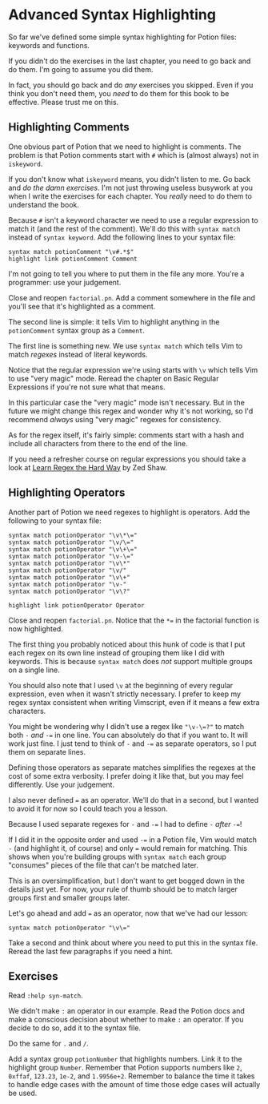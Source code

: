 Advanced Syntax Highlighting
============================

So far we've defined some simple syntax highlighting for Potion files: keywords
and functions.

If you didn't do the exercises in the last chapter, you need to go back and do
them.  I'm going to assume you did them.

In fact, you should go back and do *any* exercises you skipped.  Even if you
think you don't need them, you *need* to do them for this book to be effective.
Please trust me on this.

Highlighting Comments
---------------------

One obvious part of Potion that we need to highlight is comments.  The problem
is that Potion comments start with `#` which is (almost always) not in
`iskeyword`.

If you don't know what `iskeyword` means, you didn't listen to me.  Go back and
*do the damn exercises*.  I'm not just throwing useless busywork at you when
I write the exercises for each chapter.  You *really* need to do them to
understand the book.

Because `#` isn't a keyword character we need to use a regular expression to
match it (and the rest of the comment).  We'll do this with `syntax match`
instead of `syntax keyword`.  Add the following lines to your syntax file:

    syntax match potionComment "\v#.*$"
    highlight link potionComment Comment

I'm not going to tell you where to put them in the file any more.  You're
a programmer: use your judgement.

Close and reopen `factorial.pn`.  Add a comment somewhere in the file and you'll
see that it's highlighted as a comment.

The second line is simple: it tells Vim to highlight anything in the
`potionComment` syntax group as a `Comment`.

The first line is something new.  We use `syntax match` which tells Vim to match
*regexes* instead of literal keywords.

Notice that the regular expression we're using starts with `\v` which tells Vim
to use "very magic" mode.  Reread the chapter on Basic Regular Expressions if
you're not sure what that means.

In this particular case the "very magic" mode isn't necessary.  But in the
future we might change this regex and wonder why it's not working, so I'd
recommend *always* using "very magic" regexes for consistency.

As for the regex itself, it's fairly simple: comments start with a hash and
include all characters from there to the end of the line.

If you need a refresher course on regular expressions you should take a look at
[Learn Regex the Hard Way][regex] by Zed Shaw.

[regex]: http://regex.learncodethehardway.org/

Highlighting Operators
----------------------

Another part of Potion we need regexes to highlight is operators.  Add the
following to your syntax file:

    syntax match potionOperator "\v\*\="
    syntax match potionOperator "\v/\="
    syntax match potionOperator "\v\+\="
    syntax match potionOperator "\v-\="
    syntax match potionOperator "\v\*"
    syntax match potionOperator "\v/"
    syntax match potionOperator "\v\+"
    syntax match potionOperator "\v-"
    syntax match potionOperator "\v\?"

    highlight link potionOperator Operator

Close and reopen `factorial.pn`.  Notice that the `*=` in the factorial function
is now highlighted.

The first thing you probably noticed about this hunk of code is that I put each
regex on its own line instead of grouping them like I did with keywords.  This
is because `syntax match` does *not* support multiple groups on a single line.

You should also note that I used `\v` at the beginning of every regular
expression, even when it wasn't strictly necessary.  I prefer to keep my regex
syntax consistent when writing Vimscript, even if it means a few extra
characters.

You might be wondering why I didn't use a regex like `"\v-\=?"` to match both
`-` *and* `-=` in one line.  You can absolutely do that if you want to.  It will
work just fine.  I just tend to think of `-` and `-=` as separate operators, so
I put them on separate lines.

Defining those operators as separate matches simplifies the regexes at the cost
of some extra verbosity.  I prefer doing it like that, but you may feel
differently.  Use your judgement.

I also never defined `=` as an operator.  We'll do that in a second, but
I wanted to avoid it for now so I could teach you a lesson.

Because I used separate regexes for `-` and `-=` I had to define `-` *after*
`-=`!

If I did it in the opposite order and used `-=` in a Potion file, Vim would
match `-` (and highlight it, of course) and only `=` would remain for matching.
This shows when you're building groups with `syntax match` each group "consumes"
pieces of the file that can't be matched later.

This is an oversimplification, but I don't want to get bogged down in the
details just yet.  For now, your rule of thumb should be to match larger groups
first and smaller groups later.

Let's go ahead and add `=` as an operator, now that we've had our lesson:

    syntax match potionOperator "\v\="

Take a second and think about where you need to put this in the syntax file.
Reread the last few paragraphs if you need a hint.

Exercises
---------

Read `:help syn-match`.

We didn't make `:` an operator in our example.  Read the Potion docs and make
a conscious decision about whether to make `:` an operator.  If you decide to do
so, add it to the syntax file.

Do the same for `.` and `/`.

Add a syntax group `potionNumber` that highlights numbers.  Link it to the
highlight group `Number`.  Remember that Potion supports numbers like `2`,
`0xffaf`, `123.23`, `1e-2`, and `1.9956e+2`.  Remember to balance the time it
takes to handle edge cases with the amount of time those edge cases will
actually be used.
